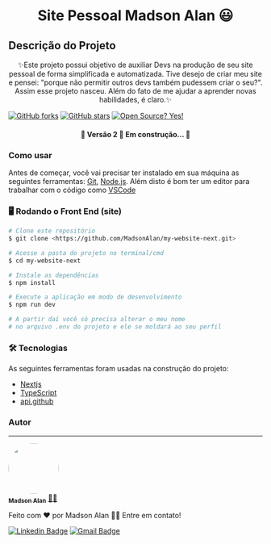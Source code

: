 <h1 align="center">Site Pessoal Madson Alan 😃</h1>

## Descrição do Projeto
<p align="center">✨Este projeto possui objetivo de auxiliar Devs na produção de seu site pessoal de forma simplificada e automatizada. Tive desejo de criar meu site e pensei: "porque não permitir outros devs também pudessem criar o seu?". Assim esse projeto nasceu.
    Além do fato de me ajudar a aprender novas habilidades, é claro.✨</p>

[![GitHub forks](https://img.shields.io/github/forks/MadsonAlan/my-website-next.svg?style=social&label=Fork&maxAge=2592000)](https://GitHub.com/MadsonAlan/my-website-next/network/)   [![GitHub stars](https://img.shields.io/github/stars/MadsonAlan/my-website-next.svg?style=social&label=Star&maxAge=2592000)](https://GitHub.com/MadsonAlan/my-website-next/stargazers/)   [![Open Source? Yes!](https://badgen.net/badge/Open%20Source%20%3F/Yes%21/blue?icon=github)](https://github.com/MadsonAlan/my-website-next/)


<h4 align="center"> 
	🚧  Versão 2 🚀 Em construção...  🚧
</h4>

<!-- <p align="center">
 <a href="#comousar">Como usar</a> • 
 <a href="#tecnologias">Tecnologias</a> • 
 <a href="#autor">Autor</a>
</p> -->

### Como usar

Antes de começar, você vai precisar ter instalado em sua máquina as seguintes ferramentas:
[Git](https://git-scm.com), [Node.js](https://nodejs.org/en/). 
Além disto é bom ter um editor para trabalhar com o código como [VSCode](https://code.visualstudio.com/)

### 🖥️ Rodando o Front End (site)

```bash
# Clone este repositório
$ git clone <https://github.com/MadsonAlan/my-website-next.git>

# Acesse a pasta do projeto no terminal/cmd
$ cd my-website-next

# Instale as dependências
$ npm install

# Execute a aplicação em modo de desenvolvimento
$ npm run dev

# A partir daí você só precisa alterar o meu nome 
# no arquivo .env do projeto e ele se moldará ao seu perfil
```

### 🛠 Tecnologias

As seguintes ferramentas foram usadas na construção do projeto:

- [Nextjs](https://nextjs.org/)
- [TypeScript](https://www.typescriptlang.org/)
- [api.github](https://docs.github.com/pt/rest/guides/getting-started-with-the-rest-api)

### Autor
---

<a href="https://madson-alan.vercel.app/">
 <img style="border-radius: 50%;" src="https://avatars.githubusercontent.com/u/45024414?v=4" width="100px;" alt=""/>
 <br />
 <sub><b>Madson Alan</b></sub></a> <a href="https://madson-alan.vercel.app/" title="Madson Alan">👨‍💻</a>


Feito com ❤️ por Madson Alan 👋🏽 Entre em contato!

[![Linkedin Badge](https://img.shields.io/badge/-Madson-blue?style=flat-square&logo=Linkedin&logoColor=white&link=https://www.linkedin.com/in/madson-alan-vitorino-sousa-550040158/)](https://www.linkedin.com/in/madson-alan-vitorino-sousa-550040158/) 
[![Gmail Badge](https://img.shields.io/badge/-contato.madsonalan@gmail.com-c14438?style=flat-square&logo=Gmail&logoColor=white&link=mailto:contato.madsonalan@gmail.com)](mailto:contato.madsonalan@gmail.com)
